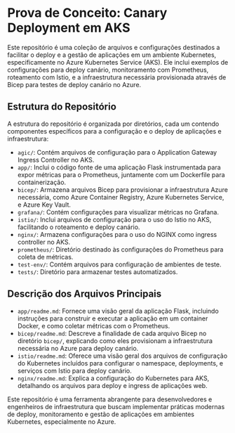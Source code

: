 # Prova de Conceito: Canary Deployment em AKS

Este repositório é uma coleção de arquivos e configurações destinados a facilitar o deploy e a gestão de aplicações em um ambiente Kubernetes, especificamente no Azure Kubernetes Service (AKS). Ele inclui exemplos de configurações para deploy canário, monitoramento com Prometheus, roteamento com Istio, e a infraestrutura necessária provisionada através de Bicep para testes de deploy canário no Azure.

## Estrutura do Repositório

A estrutura do repositório é organizada por diretórios, cada um contendo componentes específicos para a configuração e o deploy de aplicações e infraestrutura:

- `agic/`: Contém arquivos de configuração para o Application Gateway Ingress Controller no AKS.
- `app/`: Inclui o código fonte de uma aplicação Flask instrumentada para expor métricas para o Prometheus, juntamente com um Dockerfile para containerização.
- `bicep/`: Armazena arquivos Bicep para provisionar a infraestrutura Azure necessária, como Azure Container Registry, Azure Kubernetes Service, e Azure Key Vault.
- `grafana/`: Contém configurações para visualizar métricas no Grafana.
- `istio/`: Inclui arquivos de configuração para o uso do Istio no AKS, facilitando o roteamento e deploy canário.
- `nginx/`: Armazena configurações para o uso do NGINX como ingress controller no AKS.
- `prometheus/`: Diretório destinado às configurações do Prometheus para coleta de métricas.
- `test-env/`: Contém arquivos para configuração de ambientes de teste.
- `tests/`: Diretório para armazenar testes automatizados.

## Descrição dos Arquivos Principais

- `app/readme.md`: Fornece uma visão geral da aplicação Flask, incluindo instruções para construir e executar a aplicação em um container Docker, e como coletar métricas com o Prometheus.
- `bicep/readme.md`: Descreve a finalidade de cada arquivo Bicep no diretório `bicep/`, explicando como eles provisionam a infraestrutura necessária no Azure para deploy canário.
- `istio/readme.md`: Oferece uma visão geral dos arquivos de configuração do Kubernetes incluídos para configurar o namespace, deployments, e serviços com Istio para deploy canário.
- `nginx/readme.md`: Explica a configuração do Kubernetes para AKS, detalhando os arquivos para deploy e ingress de aplicações web.

Este repositório é uma ferramenta abrangente para desenvolvedores e engenheiros de infraestrutura que buscam implementar práticas modernas de deploy, monitoramento e gestão de aplicações em ambientes Kubernetes, especialmente no Azure.

